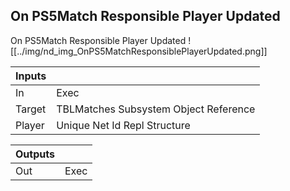 ## On PS5Match Responsible Player Updated
On PS5Match Responsible Player Updated
![[../img/nd_img_OnPS5MatchResponsiblePlayerUpdated.png]]

|Inputs||
|--|--|
| In | Exec |
| Target | TBLMatches Subsystem Object Reference |
| Player | Unique Net Id Repl Structure |

|Outputs||
|--|--|
| Out | Exec |
